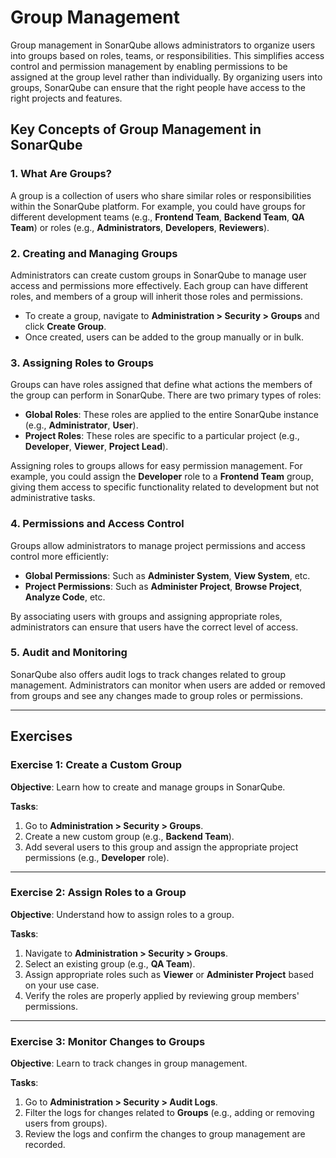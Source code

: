 # Group Management

Group management in SonarQube allows administrators to organize users into groups based on roles, teams, or responsibilities. This simplifies access control and permission management by enabling permissions to be assigned at the group level rather than individually. By organizing users into groups, SonarQube can ensure that the right people have access to the right projects and features.

## Key Concepts of Group Management in SonarQube

### 1. What Are Groups?
A group is a collection of users who share similar roles or responsibilities within the SonarQube platform. For example, you could have groups for different development teams (e.g., **Frontend Team**, **Backend Team**, **QA Team**) or roles (e.g., **Administrators**, **Developers**, **Reviewers**). 

### 2. Creating and Managing Groups
Administrators can create custom groups in SonarQube to manage user access and permissions more effectively. Each group can have different roles, and members of a group will inherit those roles and permissions. 

- To create a group, navigate to **Administration > Security > Groups** and click **Create Group**.
- Once created, users can be added to the group manually or in bulk.

### 3. Assigning Roles to Groups
Groups can have roles assigned that define what actions the members of the group can perform in SonarQube. There are two primary types of roles:
- **Global Roles**: These roles are applied to the entire SonarQube instance (e.g., **Administrator**, **User**).
- **Project Roles**: These roles are specific to a particular project (e.g., **Developer**, **Viewer**, **Project Lead**).

Assigning roles to groups allows for easy permission management. For example, you could assign the **Developer** role to a **Frontend Team** group, giving them access to specific functionality related to development but not administrative tasks.

### 4. Permissions and Access Control
Groups allow administrators to manage project permissions and access control more efficiently:
- **Global Permissions**: Such as **Administer System**, **View System**, etc.
- **Project Permissions**: Such as **Administer Project**, **Browse Project**, **Analyze Code**, etc.

By associating users with groups and assigning appropriate roles, administrators can ensure that users have the correct level of access.

### 5. Audit and Monitoring
SonarQube also offers audit logs to track changes related to group management. Administrators can monitor when users are added or removed from groups and see any changes made to group roles or permissions.

---

## Exercises

### Exercise 1: Create a Custom Group

**Objective**: 
Learn how to create and manage groups in SonarQube.

**Tasks**:
1. Go to **Administration > Security > Groups**.
2. Create a new custom group (e.g., **Backend Team**).
  3. Add several users to this group and assign the appropriate project permissions (e.g., **Developer** role).

---

### Exercise 2: Assign Roles to a Group

**Objective**: 
Understand how to assign roles to a group.

**Tasks**:
1. Navigate to **Administration > Security > Groups**.
2. Select an existing group (e.g., **QA Team**).
  3. Assign appropriate roles such as **Viewer** or **Administer Project** based on your use case.
4. Verify the roles are properly applied by reviewing group members' permissions.

---

### Exercise 3: Monitor Changes to Groups

**Objective**: 
Learn to track changes in group management.

**Tasks**:
1. Go to **Administration > Security > Audit Logs**.
2. Filter the logs for changes related to **Groups** (e.g., adding or removing users from groups).
  3. Review the logs and confirm the changes to group management are recorded.
